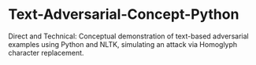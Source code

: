# Text-Adversarial-Concept-Python
Direct and Technical: Conceptual demonstration of text-based adversarial examples using Python and NLTK, simulating an attack via Homoglyph character replacement.
